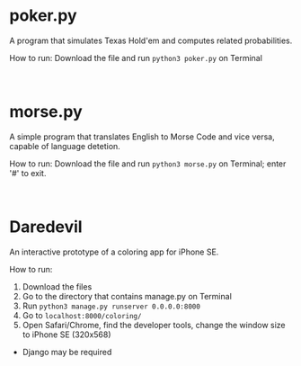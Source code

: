 # poker.py
A program that simulates Texas Hold'em and computes related probabilities.

How to run: Download the file and run `python3 poker.py` on Terminal

<br>


# morse.py
A simple program that translates English to Morse Code and vice versa, capable of language detetion.

How to run: Download the file and run `python3 morse.py` on Terminal; enter '#' to exit.

<br>

# Daredevil

An interactive prototype of a coloring app for iPhone SE.

How to run: 
1. Download the files
2. Go to the directory that contains manage.py on Terminal
3. Run `python3 manage.py runserver 0.0.0.0:8000`
4. Go to `localhost:8000/coloring/`
5. Open Safari/Chrome, find the developer tools, change the window size to iPhone SE (320x568)
* Django may be required
